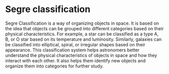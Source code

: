 # Segre classification

Segre Classification is a way of organizing objects in space. It is based on the idea that objects can be grouped into different categories based on their physical characteristics. For example, a star can be classified as a type A, B, or O star based on its temperature and luminosity. Similarly, galaxies can be classified into elliptical, spiral, or irregular shapes based on their appearance. This classification system helps astronomers better understand the physical characteristics of objects in space and how they interact with each other. It also helps them identify new objects and organize them into categories for further study.
